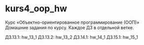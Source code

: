 # kurs4_oop_hw

Курс «Объектно-ориентированное программирование (ООП)»
Домашние задания по курсу.
Каждое ДЗ в отдельной ветке.

ДЗ.13.1: hw_13_1
ДЗ.13.2: hw_13_2
ДЗ.14.1: hw_14_1
ДЗ.15.1: hw_15_1